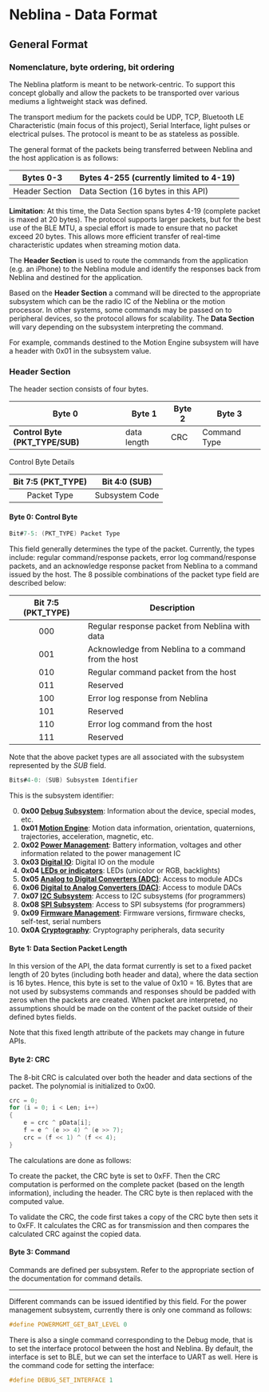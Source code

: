 # Neblina - Data Format

## General Format

### Nomenclature, byte ordering, bit ordering

The Neblina platform is meant to be network-centric.  To support this concept globally and allow the packets to be transported over various mediums a lightweight stack was defined.  

The transport medium for the packets could be UDP, TCP, Bluetooth LE Characteristic (main focus of this project), Serial Interface, light pulses or electrical pulses.  The protocol is meant to be as stateless as possible.

The general format of the packets being transferred between Neblina and the host application is as follows:

| Bytes 0-3      | Bytes 4-255 (currently limited to 4-19)    |
|----------------|----------------|
| Header Section | Data Section (16 bytes in this API)  |

**Limitation**: At this time, the Data Section spans bytes 4-19 (complete packet is maxed at 20 bytes).  The protocol supports larger packets, but for the best use of the BLE MTU, a special effort is made to ensure that no packet exceed 20 bytes.  This allows more efficient transfer of real-time characteristic updates when streaming motion data.

The **Header Section** is used to route the commands from the application (e.g. an iPhone) to the Neblina module and identify the responses back from Neblina and destined for the application.

Based on the **Header Section** a command will be directed to the appropriate subsystem which can be the radio IC of the Neblina or the motion processor.  In other systems, some commands may be passed on to peripheral devices, so the protocol allows for scalability.  The **Data Section** will vary depending on the subsystem interpreting the command.

For example, commands destined to the Motion Engine subsystem will have a header with 0x01 in the subsystem value.

### Header Section
The header section consists of four bytes.

|  Byte 0  |  Byte 1 | Byte 2 |   Byte 3   |
|----------|---------|--------|------------|
|    **Control Byte (PKT_TYPE/SUB)** | data length|  CRC   |Command Type|

Control Byte Details

|  Bit 7:5 (PKT_TYPE) |   Bit 4:0 (SUB)  |
|:-------------------:|:----------------:|
|     Packet Type     |  Subsystem Code  |


#### Byte 0: Control Byte
```c 
Bit#7-5: (PKT_TYPE) Packet Type 
```
This field generally determines the type of the packet. Currently, the types include: regular command/response packets, error log command/response packets, and an acknowledge response packet from Neblina to a command issued by the host. The 8 possible combinations of the packet type field are described below:

|  Bit 7:5 (PKT_TYPE) |                    Description                    |
|:-------------------:|---------------------------------------------------|
|         000         |Regular response packet from Neblina with data     |
|         001         |Acknowledge from Neblina to a command from the host|
|         010         |Regular command packet from the host               |
|         011         |Reserved                                           |
|         100         |Error log response from Neblina                    |
|         101         |Reserved                                           |
|         110         |Error log command from the host                    |
|         111         |Reserved                                           |

Note that the above packet types are all associated with the subsystem represented by the *SUB* field. 

<!---
```c 
Bit#7: (ERR) Error Log Indicator
```
If set to 1, it shows that the packet is an error log command/response associated with the subsystem represented by *SUB*. Otherwise, if set to 0, it shows that the packet is a regular command/response associated with the subsystem represented by *SUB*.

```c 
Bit#6: (CR) Command/Response Indicator
```
If set to 1, it shows that the packet is a command from the host to the target device. Otherwise, the packet is a response from the target to the host. *Note: Target is usually the Neblina module or one of its component, host is a tablet or smartphone*

```c 
Bit#5: (ACK) Acknowledge Indicator
```
If set to 1, it shows that the packet is a simple acknowledge response from Neblina to a command issued by the host.
--->
```c 
Bits#4-0: (SUB) Subsystem Identifier
```
This is the subsystem identifier:

0. **0x00 [Debug Subsystem](_debug.md)**: Information about the device, special modes, etc.
1. **0x01 [Motion Engine](_motionenginepackets.md)**: Motion data information, orientation, quaternions, trajectories, acceleration, magnetic, etc.
2. **0x02 [Power Management](_powermanagement.md)**: Battery information, voltages and other information related to the power management IC
3. **0x03 [Digital IO](_digitalio.md)**: Digital IO on the module
4. **0x04 [LEDs or indicators](_led.md)**: LEDs (unicolor or RGB, backlights)
5. **0x05 [Analog to Digital Converters (ADC)](_adc.md)**: Access to module ADCs
6. **0x06 [Digital to Analog Converters (DAC)](_dac.md)**: Access to module DACs
7. **0x07 [I2C Subsystem](_i2c.md)**: Access to I2C subsystems (for programmers)
8. **0x08 [SPI Subsystem](_spi.md)**: Access to SPI subsystems (for programmers)
9. **0x09 [Firmware Management](_firmware.md)**: Firmware versions, firmware checks, self-test, serial numbers
10. **0x0A [Cryptography](_security.md)**: Cryptography peripherals, data security

#### Byte 1: Data Section Packet Length

In this version of the API, the data format currently is set to a fixed packet length of 20 bytes (including both header and data), where the data section is 16 bytes. Hence, this byte is set to the value of 0x10 = 16.  Bytes that are not used by subsystems commands and responses should be padded with zeros when the packets are created.  When packet are interpreted, no assumptions should be made on the content of the packet outside of their defined bytes fields.

Note that this fixed length attribute of the packets may change in future APIs.

#### Byte 2: CRC
The 8-bit CRC is calculated over both the header and data sections of the packet. The polynomial is initialized to 0x00.  

```C
crc = 0;
for (i = 0; i < Len; i++)
{
    e = crc ^ pData[i];
    f = e ^ (e >> 4) ^ (e >> 7);
    crc = (f << 1) ^ (f << 4);
}
```    

The calculations are done as follows:

To create the packet, the CRC byte is set to 0xFF.  Then the CRC computation is performed on the complete packet (based on the length information), including the header. The CRC byte is then replaced with the computed value.

To validate the CRC, the code first takes a copy of the CRC byte then sets it to 0xFF.  It calculates the CRC as for transmission and then compares the calculated CRC against the copied data.

#### Byte 3: Command

Commands are defined per subsystem.  Refer to the appropriate section of the documentation for command details.

------

Different commands can be issued identified by this field. For the power management subsystem, currently there is only one command as follows:
```c 
#define POWERMGMT_GET_BAT_LEVEL 0
```
There is also a single command corresponding to the Debug mode, that is to set the interface protocol between the host and Neblina. By default, the interface is set to BLE, but we can set the interface to UART as well. Here is the command code for setting the interface:
```c 
#define DEBUG_SET_INTERFACE 1
```


